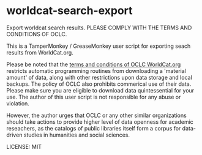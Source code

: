 # worldcat-search-export
Export worldcat search results. PLEASE COMPLY WITH THE TERMS AND CONDITIONS OF OCLC.

This is a TamperMonkey / GreaseMonkey user script for exporting seach results from WorldCat.org.

Please be noted that the [terms and conditions of OCLC WorldCat.org](http://www.oclc.org/content/dam/ext-ref/worldcat-org/terms.html)
restricts automatic programming routines from downloading a 'material amount' of data, along with other restrictions upon data storage and local backups. 
The policy of OCLC also prohibits commerical use of their data. Please make sure you are eligible to download data quintessential for your use. The author 
of this user script is not responsible for any abuse or violation.

However, the author urges that OCLC or any other similar organizations should take actions to provide higher level of data openness for academic reseachers,
as the catalogs of public libraries itself form a corpus for data-driven studies in humanities and social sciences.

LICENSE: MIT
